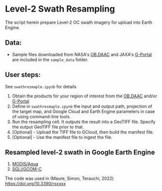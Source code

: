 # Level-2 Swath Resampling

The script herein prepare Level-2 OC swath imagery for upload into Earth Engine.

## Data: 
- Sample files downloaded from NASA's [OB.DAAC](https://oceancolor.gsfc.nasa.gov/) and JAXA's [G-Portal](https://gportal.jaxa.jp/gpr/) are included in the `sample_data` folder.

## User steps:
See `swathresmaple.ipynb` for details
1. Obtain the products for your region of interest from the [OB.DAAC](https://oceancolor.gsfc.nasa.gov/) and/or [G-Portal](https://gportal.jaxa.jp/gpr/)
2. Define in `swathresmaple.ipynb` the input and output path, projection of the target map, and Google Cloud and Earth Engine parameters in case of using command-line tools.
3. Run the resampling cell. It outputs the result into a GeoTIFF file. Specify the output GeoTIFF file prior to that.
4. [Optional] - Upload the TIFF file to GCloud, then build the manifest file.
5. [Optional] - Use the manifest file to ingest the file.


## Resampled level-2 swath in Google Earth Engine
1. [MODIS/Aqua](https://code.earthengine.google.com/xxxx) 
2. [SGLI/GCOM-C](https://code.earthengine.google.com/xxxx)

The code was used in (Maure, Simon, Terauchi, 2022) https://doi.org/10.3390/rsxxxx



